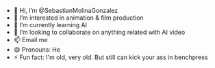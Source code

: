 - 👋 Hi, I’m @SebastianMolinaGonzalez
- 👀 I’m interested in animation & film production
- 🌱 I’m currently learning AI
- 💞️ I’m looking to collaborate on anything related with AI video
- 📫 Email me
- 😄 Pronouns: He
- ⚡ Fun fact: I'm old, very old. But still can kick your ass in benchpress

<!---
SebastianMolinaGonzalez/SebastianMolinaGonzalez is a ✨ special ✨ repository because its `README.md` (this file) appears on your GitHub profile.
You can click the Preview link to take a look at your changes.
--->
